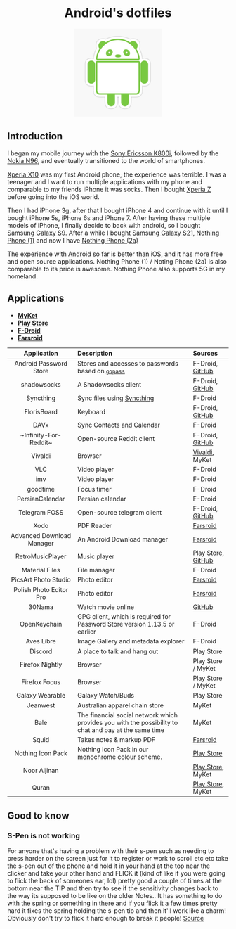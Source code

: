 <h1 align="center">Android's dotfiles</h1>

<p align="center">
    <img src="./banner.jpg" height="200px">
</p>

## Introduction

I began my mobile journey with the [Sony Ericsson K800i](https://en.wikipedia.org/wiki/Sony_Ericsson_K800i), followed by the [Nokia N96](https://en.wikipedia.org/wiki/Nokia_N96),
and eventually transitioned to the world of smartphones.

[Xperia X10](https://en.wikipedia.org/wiki/Sony_Ericsson_Xperia_X10) was my first Android phone, the experience was terrible.
I was a teenager and I want to run multiple applications with my phone and comparable to my friends iPhone it was socks.
Then I bought [Xperia Z](https://en.wikipedia.org/wiki/Sony_Xperia_Z) before going into the iOS world.

Then I had iPhone 3g, after that I bought iPhone 4 and continue with it until I bought iPhone 5s, iPhone 6s and iPhone 7.
After having these multiple models of iPhone, I finally decide to back with android, so I bought [Samsung Galaxy S9](https://en.wikipedia.org/wiki/Samsung_Galaxy_S9).
After a while I bought [Samsung Galaxy S21](https://en.wikipedia.org/wiki/Samsung_Galaxy_S21), [Nothing Phone (1)](https://en.wikipedia.org/wiki/Nothing_Phone_1)
and now I have [Nothing Phone (2a)](https://en.wikipedia.org/wiki/Nothing_Phone_2a)

The experience with Android so far is better than iOS, and it has more free and open source applications.
Nothing Phone (1) / Noting Phone (2a) is also comparable to its price is awesome. Nothing Phone also supports 5G in my homeland.

## Applications

- [**MyKet**](https://myket.ir/)
- [**Play Store**](https://play.google.com/)
- [**F-Droid**](https://f-droid.org/)
- [**Farsroid**](https://www.farsroid.com/)

|        Application        | Description                                                                                           | Sources                                                                             |
| :-----------------------: | :---------------------------------------------------------------------------------------------------- | :---------------------------------------------------------------------------------- |
|      Android Password Store       | Stores and accesses to passwords based on [`gopass`](https://github.com/gopasspw/)                    | F-Droid, [GitHub](https://github.com/android-password-store/Android-Password-Store) |
|        shadowsocks        | A Shadowsocks client                                                                                  | F-Droid, [GitHub](https://github.com/shadowsocks/shadowsocks-android)               |
|         Syncthing         | Sync files using [Syncthing](https://github.com/syncthing)                                            | F-Droid                                                                             |
|        FlorisBoard        | Keyboard                                                                                              | F-Droid, [GitHub](https://github.com/florisboard/florisboard)                       |
|           DAVx            | Sync Contacts and Calendar                                                                            | F-Droid                                                                             |
|   ~Infinity-For-Reddit~   | Open-source Reddit client                                                                             | F-Droid, [GitHub](https://github.com/Docile-Alligator/Infinity-For-Reddit)          |
|          Vivaldi          | Browser                                                                                               | [Vivaldi](https://vivaldi.com/android), MyKet                                       |
|            VLC            | Video player                                                                                          | F-Droid                                                                             |
|            imv            | Video player                                                                                          | F-Droid                                                                             |
|         goodtime          | Focus timer                                                                                           | F-Droid                                                                             |
|      PersianCalendar      | Persian calendar                                                                                      | F-Droid                                                                             |
|       Telegram FOSS       | Open-source telegram client                                                                           | F-Droid, [GitHub](https://github.com/Telegram-FOSS-Team/Telegram-FOSS)              |
|           Xodo            | PDF Reader                                                                                            | [Farsroid](https://www.farsroid.com/xodo-pdf-reader-annotator/)                     |
| Advanced Download Manager | An Android Download manager                                                                           | [Farsroid](https://www.farsroid.com/advanced-download-manager-pro/)                 |
|     RetroMusicPlayer      | Music player                                                                                          | Play Store, [GitHub](https://github.com/RetroMusicPlayer/RetroMusicPlayer)          |
|      Material Files       | File manager                                                                                          | F-Droid                                                                             |
|   PicsArt Photo Studio    | Photo editor                                                                                          | [Farsroid](https://www.farsroid.com/picsart-photo-studio/)                          |
|  Polish Photo Editor Pro  | Photo editor                                                                                          | [Farsroid](https://www.farsroid.com/photo-editor-pro-polish/)                       |
|          30Nama           | Watch movie online                                                                                    | [GitHub](https://github.com/Mr30nama/30nama-Android)                                |
|       OpenKeychain        | GPG client, which is required for Password Store version 1.13.5 or earlier                            | F-Droid                                                                             |
|        Aves Libre         | Image Gallery and metadata explorer                                                                   | F-Droid                                                                             |
|          Discord          | A place to talk and hang out                                                                          | Play Store                                                                          |
|      Firefox Nightly      | Browser                                                                                               | Play Store / MyKet                                                                  |
|       Firefox Focus       | Browser                                                                                               | Play Store / MyKet                                                                  |
|      Galaxy Wearable      | Galaxy Watch/Buds                                                                                     | Play Store                                                                          |
|         Jeanwest          | Australian apparel chain store                                                                        | MyKet                                                                               |
|           Bale            | The financial social network which provides you with the possibility to chat and pay at the same time | MyKet                                                                               |
|           Squid           | Takes notes & markup PDF                                                                              | [Farsroid](https://www.farsroid.com/squid-premium-formerly-papyrus/)                |
|     Nothing Icon Pack     | Nothing Icon Pack in our monochrome colour scheme.                                                    | [Play Store](https://play.google.com/store/apps/details?id=com.nothing.icon)        |
| Noor Aljinan | | [Play Store](https://play.google.com/store/apps/details?id=org.crcis.mafatih), MyKet |
| Quran | | [Play Store](https://play.google.com/store/apps/details?id=org.crcis.quran), MyKet |

## Good to know

### S-Pen is not working

For anyone that's having a problem with their s-pen such as needing to press harder on the screen just for it to register or work to scroll etc etc take the s-pen out of the phone and hold it in your hand
at the top near the clicker and take your other hand and FLICK it (kind of like if you were going to flick the back of someones ear, lol) pretty good a couple of times at the bottom near the TIP and then
try to see if the sensitivity changes back to the way its supposed to be like on the older Notes.. It has something to do with the spring or something in there and if you flick it a few times pretty hard
it fixes the spring holding the s-pen tip and then it'll work like a charm! Obviously don't try to flick it hard enough to break it people! [Source](https://xdaforums.com/t/s-pen-sensitivity-fix.4159589/)
